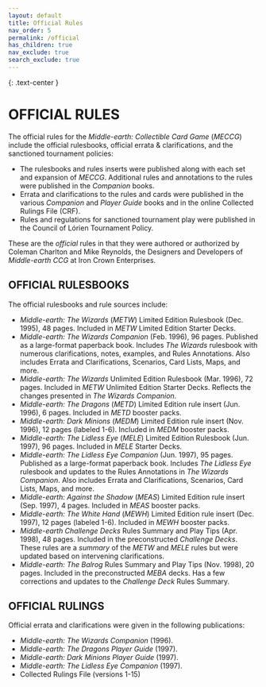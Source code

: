 ```yaml
---
layout: default
title: Official Rules
nav_order: 5
permalink: /official
has_children: true
nav_exclude: true
search_exclude: true
---
```


{: .text-center }
# OFFICIAL RULES

The official rules for the _Middle-earth: Collectible Card Game_ (_MECCG_) include the official rulesbooks, official errata & clarifications, and the sanctioned tournament policies:
 - The rulesbooks and rules inserts were published along with each set and expansion of _MECCG_. Additional rules and annotations to the rules were published in the _Companion_ books. 
 - Errata and clarifications to the rules and cards were published in the various _Companion_ and _Player Guide_ books and in the online Collected Rulings File (CRF). 
 - Rules and regulations for sanctioned tournament play were published in the Council of Lórien Tournament Policy. 

These are the _official_ rules in that they were authored or authorized by Coleman Charlton and Mike Reynolds, the Designers and Developers of _Middle-earth CCG_ at Iron Crown Enterprises.

## OFFICIAL RULESBOOKS

The official rulesbooks and rule sources include:

 - _Middle-earth: The Wizards_ (_METW_) Limited Edition Rulesbook (Dec. 1995), 48 pages. Included in _METW_ Limited Edition Starter Decks.
 - _Middle-earth: The Wizards Companion_ (Feb. 1996), 96 pages. Published as a large-format paperback book. Includes _The Wizards_ rulesbook with numerous clarifications, notes, examples, and Rules Annotations. Also includes Errata and Clarifications, Scenarios, Card Lists, Maps, and more. 
 - _Middle-earth: The Wizards_ Unlimited Edition Rulesbook (Mar. 1996), 72 pages. Included in _METW_ Unlimited Edition Starter Decks. Reflects the changes presented in _The Wizards Companion_.
 - _Middle-earth: The Dragons_ (_METD_) Limited Edition rule insert (Jun. 1996), 6 pages. Included in _METD_ booster packs.
 - _Middle-earth: Dark Minions_ (_MEDM_) Limited Edition rule insert (Nov. 1996), 12 pages (labeled 1-6). Included in _MEDM_ booster packs.
 - _Middle-earth: The Lidless Eye_ (_MELE_) Limited Edition Rulesbook (Jun. 1997), 96 pages. Included in _MELE_ Starter Decks.
 - _Middle-earth: The Lidless Eye Companion_ (Jun. 1997), 95 pages. Published as a large-format paperback book. Includes _The Lidless Eye_ rulesbook and updates to the Rules Annotations in _The Wizards Companion_. Also includes Errata and Clarifications, Scenarios, Card Lists, Maps, and more. 
 - _Middle-earth: Against the Shadow_ (_MEAS_) Limited Edition rule insert (Sep. 1997), 4 pages. Included in _MEAS_ booster packs.
 - _Middle-earth: The White Hand_ (_MEWH_) Limited Edition rule insert (Dec. 1997), 12 pages (labeled 1-6). Included in _MEWH_ booster packs.
 - _Middle-earth Challenge Decks_ Rules Summary and Play Tips (Apr. 1998), 48 pages. Included in the preconstructed _Challenge Decks_. These rules are a _summary_ of the _METW_ and _MELE_ rules but were updated based on intervening clarifications.
 - _Middle-earth: The Balrog_ Rules Summary and Play Tips (Nov. 1998), 20 pages. Included in the preconstructed _MEBA_ decks. Has a few corrections and updates to the _Challenge Deck_ Rules Summary.

## OFFICIAL RULINGS

Official errata and clarifications were given in the following publications:

 - _Middle-earth: The Wizards Companion_ (1996).
 - _Middle-earth: The Dragons Player Guide_ (1997).
 - _Middle-earth: Dark Minions Player Guide_ (1997).
 - _Middle-earth: The Lidless Eye Companion_ (1997).
 - Collected Rulings File (versions 1-15)
